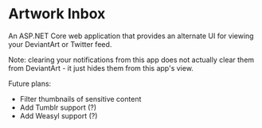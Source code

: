 Artwork Inbox
=============

An ASP.NET Core web application that provides an alternate UI for viewing your DeviantArt or Twitter feed.

Note: clearing your notifications from this app does not actually clear them from DeviantArt - it just hides them from this app's view.

Future plans:

* Filter thumbnails of sensitive content
* Add Tumblr support (?)
* Add Weasyl support (?)